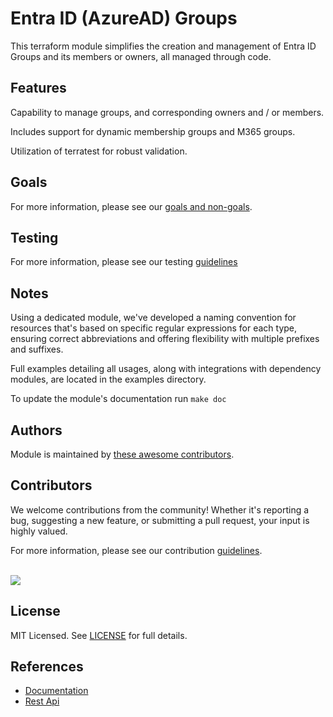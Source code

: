 # Entra ID (AzureAD) Groups

 This terraform module simplifies the creation and management of Entra ID Groups and its members or owners, all managed through code.

## Features

Capability to manage groups, and corresponding owners and / or members. 

Includes support for dynamic membership groups and M365 groups.

Utilization of terratest for robust validation.

<!-- BEGIN_TF_DOCS -->

<!-- END_TF_DOCS -->

## Goals

For more information, please see our [goals and non-goals](./GOALS.md).

## Testing

For more information, please see our testing [guidelines](./TESTING.md)

## Notes

Using a dedicated module, we've developed a naming convention for resources that's based on specific regular expressions for each type, ensuring correct abbreviations and offering flexibility with multiple prefixes and suffixes.

Full examples detailing all usages, along with integrations with dependency modules, are located in the examples directory.

To update the module's documentation run `make doc`

## Authors

Module is maintained by [these awesome contributors](https://github.com/cloudnationhq/terraform-azuread-groups/graphs/contributors).

## Contributors

We welcome contributions from the community! Whether it's reporting a bug, suggesting a new feature, or submitting a pull request, your input is highly valued.

For more information, please see our contribution [guidelines](./CONTRIBUTING.md). <br><br>

<a href="https://github.com/cloudnationhq/terraform-azuread-groups/graphs/contributors">
  <img src="https://contrib.rocks/image?repo=cloudnationhq/terraform-azuread-groups" />
</a>

## License

MIT Licensed. See [LICENSE](./LICENSE) for full details.

## References

- [Documentation](https://learn.microsoft.com/en-us/entra/fundamentals/concept-learn-about-groups)
- [Rest Api](https://learn.microsoft.com/en-us/graph/api/resources/groups-overview)
